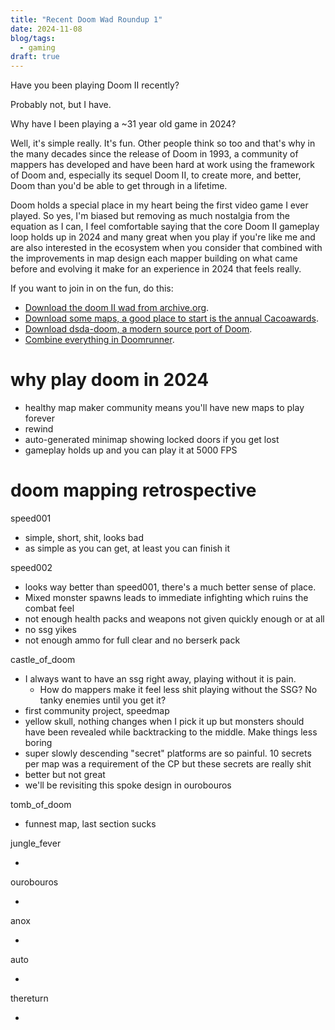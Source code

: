 ```yaml
---
title: "Recent Doom Wad Roundup 1"
date: 2024-11-08
blog/tags:
  - gaming
draft: true
---
```


Have you been playing Doom II recently?

Probably not, but I have.

Why have I been playing a ~31 year old game in 2024?

Well, it's simple really. It's fun. Other people think so too and that's why in the many decades since the release of Doom in 1993, a community of mappers has developed and have been hard at work using the framework of Doom and, especially its sequel Doom II, to create more, and better, Doom than you'd be able to get through in a lifetime.

Doom holds a special place in my heart being the first video game I ever played. So yes, I'm biased but removing as much nostalgia from the equation as I can, I feel comfortable saying that the core Doom II gameplay loop holds up in 2024 and many great when you play if you're like me and are also interested in  the ecosystem  when you consider that  combined with the improvements in map design each mapper building on what came before and evolving it make for an experience in 2024 that feels really.

If you want to join in on the fun, do this:
- [Download the doom II wad from archive.org](https://archive.org/download/doom_wad_files/Doom%202/).
- [Download some maps, a good place to start is the annual Cacoawards](https://www.doomworld.com/cacowards/).
- [Download dsda-doom, a modern source port of Doom](https://github.com/kraflab/dsda-doom).
- [Combine everything in Doomrunner](https://github.com/Youda008/DoomRunner).

# why play doom in 2024

- healthy map maker community means you'll have new maps to play forever
- rewind
- auto-generated minimap showing locked doors if you get lost
- gameplay holds up and you can play it at 5000 FPS

# doom mapping retrospective

speed001

- simple, short, shit, looks bad
- as simple as you can get, at least you can finish it

speed002

- looks way better than speed001, there's a much better sense of place.
- Mixed monster spawns leads to immediate infighting which ruins the combat feel
- not enough health packs and weapons not given quickly enough or at all
- no ssg yikes
- not enough ammo for full clear and no berserk pack

castle_of_doom

- I always want to have an ssg right away, playing without it is pain.
  - How do mappers make it feel less shit playing without the SSG? No tanky enemies until you get it?
- first community project, speedmap
- yellow skull, nothing changes when I pick it up but monsters should have been revealed while backtracking to the middle. Make things less boring
- super slowly descending "secret" platforms are so painful. 10 secrets per map was a requirement of the CP but these secrets are really shit
- better but not great
- we'll be revisiting this spoke design in ourobouros

tomb_of_doom

- funnest map, last section sucks

jungle_fever

-

ourobouros

-

anox

-

auto

-

thereturn

-